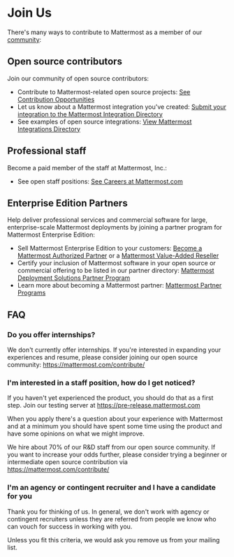 # Join Us 

There's many ways to contribute to Mattermost as a member of our [community](https://docs.mattermost.com/process/community-overview.html):

## Open source contributors 

Join our community of open source contributors: 

- Contribute to Mattermost-related open source projects: [See Contribution Opportunities](https://mattermost.com/contribute/)
- Let us know about a Mattermost integration you've created: [Submit your integration to the Mattermost Integration Directory]( https://spinpunch.wufoo.com/forms/mattermost-integrations-and-installers/) 
- See examples of open source integrations: [View Mattermost Integrations Directory](https://integrations.mattermost.com/) 

## Professional staff 

Become a paid member of the staff at Mattermost, Inc.: 

- See open staff positions: [See Careers at Mattermost.com](https://mattermost.com/careers/) 

## Enterprise Edition Partners 

Help deliver professional services and commercial software for large, enterprise-scale Mattermost deployments by joining a partner program for Mattermost Enterprise Edition: 

- Sell Mattermost Enterprise Edition to your customers: [Become a Mattermost Authorized Partner](https://docs.mattermost.com/process/partner-programs.html#mattermost-authorized-partner-program) or a [Mattermost Value-Added Reseller](https://docs.mattermost.com/process/partner-programs.html#mattermost-value-added-reseller-program) 
- Certify your inclusion of Mattermost software in your open source or commercial offering to be listed in our partner directory: [Mattermost Deployment Solutions Partner Program](https://docs.mattermost.com/process/partner-programs.html#mattermost-deployment-solutions-partner-program) 
- Learn more about becoming a Mattermost partner: [Mattermost Partner Programs](https://docs.mattermost.com/process/partner-programs.html) 



## FAQ 

### Do you offer internships? 

We don't currently offer internships. If you're interested in expanding your experiences and resume, please consider joining our open source community: https://mattermost.com/contribute/

### I'm interested in a staff position, how do I get noticed? 

If you haven't yet experienced the product, you should do that as a first step. Join our testing server at https://pre-release.mattermost.com

When you apply there's a question about your experience with Mattermost and at a minimum you should have spent some time using the product and have some opinions on what we might improve. 

We hire about 70% of our R&D staff from our open source community. If you want to increase your odds further, please consider trying a beginner or intermediate open source contribution via https://mattermost.com/contribute/

### I'm an agency or contingent recruiter and I have a candidate for you 

Thank you for thinking of us. In general, we don't work with agency or contingent recruiters unless they are referred from people we know who can vouch for success in working with you. 

Unless you fit this criteria, we would ask you remove us from your mailing list.

